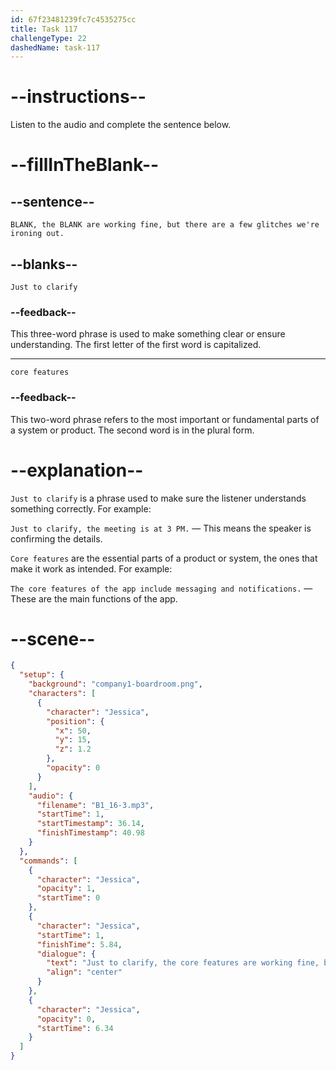 ```yaml
---
id: 67f23481239fc7c4535275cc
title: Task 117
challengeType: 22
dashedName: task-117
---
```


<!-- (Audio) Jessica: Just to clarify, the core features are working fine, but there are a few glitches we're ironing out. Does that help? -->

# --instructions--

Listen to the audio and complete the sentence below.

# --fillInTheBlank--

## --sentence--

`BLANK, the BLANK are working fine, but there are a few glitches we're ironing out.`

## --blanks--

`Just to clarify`

### --feedback--

This three-word phrase is used to make something clear or ensure understanding. The first letter of the first word is capitalized.

---

`core features`

### --feedback--

This two-word phrase refers to the most important or fundamental parts of a system or product. The second word is in the plural form.

# --explanation--

`Just to clarify` is a phrase used to make sure the listener understands something correctly. For example:

`Just to clarify, the meeting is at 3 PM.` — This means the speaker is confirming the details.

`Core features` are the essential parts of a product or system, the ones that make it work as intended. For example:

`The core features of the app include messaging and notifications.` — These are the main functions of the app.

# --scene--

```json
{
  "setup": {
    "background": "company1-boardroom.png",
    "characters": [
      {
        "character": "Jessica",
        "position": {
          "x": 50,
          "y": 15,
          "z": 1.2
        },
        "opacity": 0
      }
    ],
    "audio": {
      "filename": "B1_16-3.mp3",
      "startTime": 1,
      "startTimestamp": 36.14,
      "finishTimestamp": 40.98
    }
  },
  "commands": [
    {
      "character": "Jessica",
      "opacity": 1,
      "startTime": 0
    },
    {
      "character": "Jessica",
      "startTime": 1,
      "finishTime": 5.84,
      "dialogue": {
        "text": "Just to clarify, the core features are working fine, but there are a few glitches we're ironing out.",
        "align": "center"
      }
    },
    {
      "character": "Jessica",
      "opacity": 0,
      "startTime": 6.34
    }
  ]
}
```
